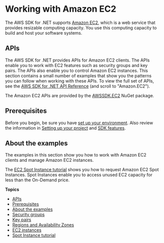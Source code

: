# Working with Amazon EC2<a name="ec2-apis-intro"></a>

The AWS SDK for \.NET supports [Amazon EC2](https://docs.aws.amazon.com/ec2/), which is a web service that provides resizable computing capacity\. You use this computing capacity to build and host your software systems\.

## APIs<a name="w155aac21c15c19b5"></a>

The AWS SDK for \.NET provides APIs for Amazon EC2 clients\. The APIs enable you to work with EC2 features such as security groups and key pairs\. The APIs also enable you to control Amazon EC2 instances\. This section contains a small number of examples that show you the patterns you can follow when working with these APIs\. To view the full set of APIs, see the [AWS SDK for \.NET API Reference](https://docs.aws.amazon.com/sdkfornet/v3/apidocs/) \(and scroll to "Amazon\.EC2"\)\.

The Amazon EC2 APIs are provided by the [AWSSDK\.EC2](https://www.nuget.org/packages/AWSSDK.EC2) NuGet package\.

## Prerequisites<a name="w155aac21c15c19b7"></a>

Before you begin, be sure you have [set up your environment](net-dg-setup.md)\. Also review the information in [Setting up your project](net-dg-config.md) and [SDK features](net-dg-sdk-features.md)\.

## About the examples<a name="ec2-apis-intro-about"></a>

The examples in this section show you how to work with Amazon EC2 clients and manage Amazon EC2 instances\.

The [EC2 Spot Instance tutorial](how-to-spot-instances.md) shows you how to request Amazon EC2 Spot Instances\. Spot Instances enable you to access unused EC2 capacity for less than the On\-Demand price\.

**Topics**
+ [APIs](#w155aac21c15c19b5)
+ [Prerequisites](#w155aac21c15c19b7)
+ [About the examples](#ec2-apis-intro-about)
+ [Security groups](security-groups.md)
+ [Key pairs](key-pairs.md)
+ [Regions and Availability Zones](using-regions-and-availability-zones.md)
+ [EC2 instances](how-to-ec2.md)
+ [Spot Instance tutorial](how-to-spot-instances.md)
